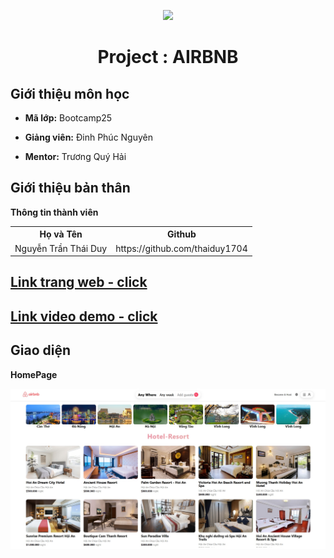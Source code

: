 <p align="center">
   <a href="https://cybersoft.edu.vn/">
      <img src="https://cybersoft.edu.vn/wp-content/uploads/2017/03/MIN-OP1.png" border="none">
   </a>
</p>
<h1 align="center">
    Project : AIRBNB
</h1>

<h2>
   Giới thiệu môn học   
</h2>

- **Mã lớp:** Bootcamp25

- **Giảng viên:** Đinh Phúc Nguyên
- **Mentor:** Trương Quý Hải

<h2>
   Giới thiệu bản thân
</h2>

**Thông tin thành viên**

<table align="center">
      <tr>
       <th>Họ và Tên</th>
       <th>Github</th>
       </tr>
      <tr>
       <td>Nguyễn Trần Thái Duy</td>
       <td>https://github.com/thaiduy1704</td>
     </tr>
</table>

<h2>
 <a href="  https://thaiduyairbnb.vercel.app">
       Link trang web - click
   </a>
 
</h2>
<h2>
  <a href=" https://drive.google.com/drive/folders/1lytDqAHv8_hNnI2DGedDWKmF53ytc1J5?usp=sharing">
      Link video demo - click 
   </a>
</h2>
<h2>
 Giao diện
</h2>

**HomePage**

<p align="center">
   <a href=" https://thaiduyairbnb.vercel.app/">
      <img src='./src/images/homepage.jpg' border="none">
   </a>
</p>

